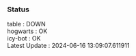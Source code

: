 ### Status


table : DOWN  
hogwarts : OK  
icy-bot : OK  
Latest Update : 2024-06-16 13:09:07.611911
